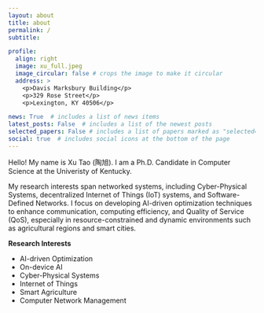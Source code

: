 ```yaml
---
layout: about
title: about
permalink: /
subtitle: 

profile:
  align: right
  image: xu_full.jpeg
  image_circular: false # crops the image to make it circular
  address: >
    <p>Davis Marksbury Building</p>
    <p>329 Rose Street</p>
    <p>Lexington, KY 40506</p>

news: True  # includes a list of news items
latest_posts: False  # includes a list of the newest posts
selected_papers: False # includes a list of papers marked as "selected={true}"
social: true  # includes social icons at the bottom of the page
---
```

Hello! My name is Xu Tao (陶旭). I am a Ph.D. Candidate in Computer Science at the Univeristy of Kentucky. 

My research interests span networked systems, including Cyber-Physical Systems, decentralized Internet of Things (IoT) systems, and Software-Defined Networks. 
I focus on developing AI-driven optimization techniques to enhance communication, computing efficiency, and Quality of Service (QoS), especially in resource-constrained and dynamic environments such as agricultural regions and smart cities.


[comment]: <> (My research interest lies in harnessing the potential of Internet of Things, Cyber-Physical System and LoRaWAN to revolutionize precision agriculture.)

[comment]: <> (I'm driven to develop optimization techniques that enhance system performance and elevate farming strategies, aiming )

[comment]: <> (to maximize efficiency and sustainability in agricultural practices.)

[comment]: <> (I am willing to talk about my research and make collaborations. )

[comment]: <> (Please reach out to me via email.)


**Research Interests**
- AI-driven Optimization
- On-device AI
- Cyber-Physical Systems
- Internet of Things
- Smart Agriculture
- Computer Network Management




